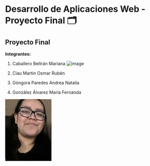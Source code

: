 # Desarrollo de Aplicaciones Web - Proyecto Final 🗂️

## Proyecto Final

**Integrantes:**
1. Caballero Beltrán Mariana
   ![image](https://github.com/user-attachments/assets/d12a4b3f-1e2e-4676-9ee5-48a8314a91fb)

3. Ciau Martin Osmar Rubén
4. Góngora Paredes Andrea Natalia
5. González Álvarez María Fernanda

<img src="/assets/mafer.jpg" alt="Mafer González" width="150" height="200"/>
